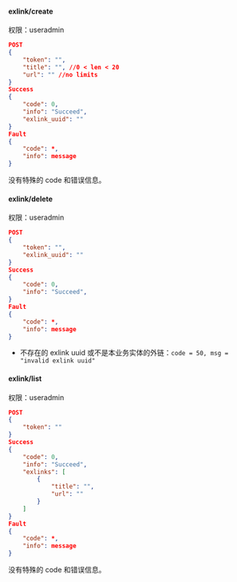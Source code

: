 #### exlink/create

权限：useradmin

```json
POST
{
	"token": "",
	"title": "", //0 < len < 20
	"url": "" //no limits
}
Success
{
	"code": 0,
	"info": "Succeed",
    "exlink_uuid": ""
}
Fault
{
	"code": *,
	"info": message
}

```

没有特殊的 code 和错误信息。

#### exlink/delete

权限：useradmin

```json
POST
{
	"token": "",
    "exlink_uuid": ""
}
Success
{
	"code": 0,
	"info": "Succeed",
}
Fault
{
	"code": *,
	"info": message
}

```

- 不存在的 exlink uuid 或不是本业务实体的外链：`code = 50, msg = "invalid exlink uuid"`

#### exlink/list

权限：useradmin

```json
POST
{
	"token": ""
}
Success
{
	"code": 0,
	"info": "Succeed",
	"exlinks": [
		{
			"title": "",
			"url": ""
		}
	]
}
Fault
{
	"code": *,
	"info": message
}

```

没有特殊的 code 和错误信息。